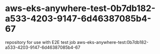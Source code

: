 # aws-eks-anywhere-test-0b7db182-a533-4203-9147-6d46387085b4-67
repository for use with E2E test job aws-eks-anywhere-test:0b7db182-a533-4203-9147-6d46387085b4-67
